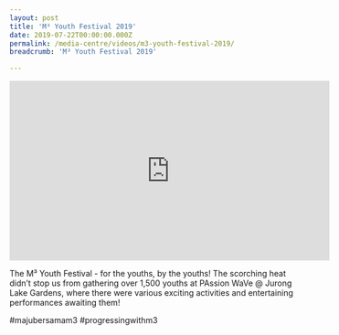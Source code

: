 ```yaml
---
layout: post
title: 'M³ Youth Festival 2019'
date: 2019-07-22T00:00:00.000Z
permalink: /media-centre/videos/m3-youth-festival-2019/
breadcrumb: 'M³ Youth Festival 2019'

---
```



<div class="bp-youtube">
<iframe width="560" height="315" src="https://www.youtube.com/embed/jhzTSPjSTAU" frameborder="0" allow="accelerometer; autoplay; encrypted-media; gyroscope; picture-in-picture" allowfullscreen></iframe>
</div>

The M³ Youth Festival - for the youths, by the youths! The scorching heat didn’t stop us from gathering over 1,500 youths at PAssion WaVe @ Jurong Lake Gardens, where there were various exciting activities and entertaining performances awaiting them!

#majubersamam3 #progressingwithm3 


